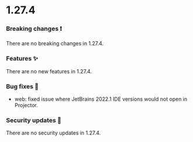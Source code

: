 # 1.27.4

### Breaking changes ❗

There are no breaking changes in 1.27.4.

### Features ✨

There are no new features in 1.27.4.

### Bug fixes 🐛

- web: fixed issue where JetBrains 2022.1 IDE versions would not open in
  Projector.

### Security updates 🔐

There are no security updates in 1.27.4.
